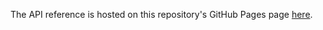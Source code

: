 The API reference is hosted on this repository's GitHub Pages page [here](https://airladon.github.io/FigureOne/api/).